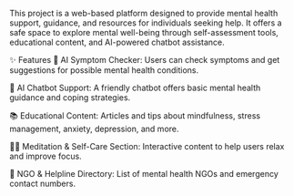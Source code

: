 This project is a web-based platform designed to provide mental health support, guidance, and resources for individuals seeking help. It offers a safe space to explore mental well-being through self-assessment tools, educational content, and AI-powered chatbot assistance.

✨ Features
🧾 AI Symptom Checker: Users can check symptoms and get suggestions for possible mental health conditions.

💬 AI Chatbot Support: A friendly chatbot offers basic mental health guidance and coping strategies.

📚 Educational Content: Articles and tips about mindfulness, stress management, anxiety, depression, and more.

🧘‍♀️ Meditation & Self-Care Section: Interactive content to help users relax and improve focus.

🧭 NGO & Helpline Directory: List of mental health NGOs and emergency contact numbers.
